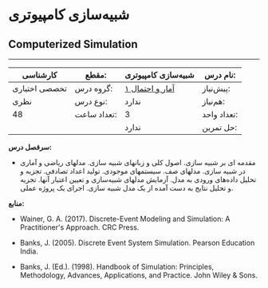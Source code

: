 # شبیه‌سازی کامپیوتری
## Computerized Simulation
_______________________________________________________________________________
| کارشناسی      | مقطع:       | شبیه‌سازی کامپیوتری                                                        | نام درس:    |
| ------------- | ----------- | -------------------------------------------------------------------------- | ----------- |
| تخصصی اختیاری | گروه درس:   | [آمار و احتمال ۱](../docs/curriculum/base/Probability-and-Statistics-I.md) | پیش‌نیاز:   |
| نظری          | نوع درس:    | ندارد                                                                      | هم‌نیاز:    |
| 48            | تعداد ساعت: | 3                                                                          | تعداد واحد: |
|               |             |  ندارد                                                                     | حل تمرین:   |

**سرفصل درس:**


- مقدمه ای بر شبیه سازی. اصول کلی و زبانهای شبیه سازی. مدلهای ریاضی و آماری در شبیه سازی. مدلهای صف. سیستمهای موجودی. تولید اعداد تصادفی. تجزیه و تحلیل داده‌های ورودی به مدل. آزمایش مدلهای شبیه‌سازی و تعیین اعتبار آنها. تجزیه و تحلیل نتایج به دست آمده از یک مدل شبیه سازی. اجرای یک پروژه عملی.


**منابع:**


- Wainer, G. A. (2017). Discrete-Event Modeling and Simulation: A Practitioner's Approach. CRC Press.

- Banks, J. (2005). Discrete Event System Simulation. Pearson Education India.

- Banks, J. (Ed.). (1998). Handbook of Simulation: Principles, Methodology, Advances, Applications, and Practice. John Wiley & Sons.
